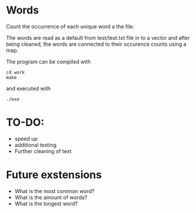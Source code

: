 # Words

Count the occurrence of each unique word a the file. 

The words are read as a default from test/test.txt file in to a vector and after being cleaned, the words are connected to their occurence counts using a map. 

The program can be compiled with

```
cd work
make
```

and executed with 

```
./exe
```

# TO-DO: 

* speed up
* additional testing
* Further cleaning of text 

# Future exstensions

* What is the most common word? 
* What is the amount of words?
* What is the longest word?

